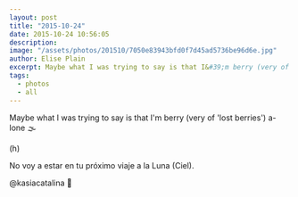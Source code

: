 ```yaml
---
layout: post
title: "2015-10-24"
date: 2015-10-24 10:56:05
description: 
image: "/assets/photos/201510/7050e83943bfd0f7d45ad5736be96d6e.jpg"
author: Elise Plain
excerpt: Maybe what I was trying to say is that I&#39;m berry (very of &#39;lost berries&#39;) a-lone 🌫
tags: 
  - photos
  - all
---
```


Maybe what I was trying to say is that I&#39;m berry (very of &#39;lost berries&#39;) a-lone 🌫
<p></p>
<p>(h)</p><p>No voy a estar en tu próximo viaje a la Luna (Ciel).</p><p>@kasiacatalina 🦄</p>